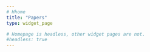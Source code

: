 ```yaml
---
# Hhome
title: "Papers"
type: widget_page

# Homepage is headless, other widget pages are not.
#headless: true
---
```

